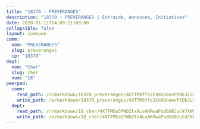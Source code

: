 ```yaml
---
title: "18370 - PREVERANGES"
description: "18370 - PREVERANGES | Entraide, Annonces, Initiatives"
date: 2020-01-11T14:09:21+09:00
collapsible: false
layout: commune
comm:
  nom: "PREVERANGES"
  slug: preveranges
  cp: "18370"
dept:
  nom: "Cher"
  slug: cher
  num: "18"
peerpad:
  comm:
    read_path: /r/markdown/18370_preveranges/4XTTM9ffs2Cn9GnanvPYDkJLSV5rzDoTnfSWCdMhTxvhUKyVP
    write_path: /w/markdown/18370_preveranges/4XTTM9ffs2Cn9GnanvPYDkJLSV5rzDoTnfSWCdMhTxvhUKyVP-K3TgUkyq3cMd5PDaPBTWPMjAeCd215SvphCZcGtbFrjnPhWrY1HaZVzcdtv3dPDKu1KhSPniQ15HswUK4pdD6t7gVbBNYuqYgj5NKvuFrogbi3nYUnUQxWAVqwCJw6DM7kWk8Gfo
  dept:
    read_path: /r/markdown/18_cher/4XTTMEa5PWDZtxALvAKRwaPodGXBJuC47XWLMLZ5hCaMSik3w
    write_path: /w/markdown/18_cher/4XTTMEa5PWDZtxALvAKRwaPodGXBJuC47XWLMLZ5hCaMSik3w-K3TgTvT6tiupPRTeoV2zMggT6E77BmY6Zeeqwk1pvv6Bfo4GHKoyLD2hQDLMcNajnfixB5aDgngmFZba1jsFtXhXJhkZaMz5Fno5UjuUU6mkQFXv9cWu6FJLmGRziLMtgTSufDeD
---
```


